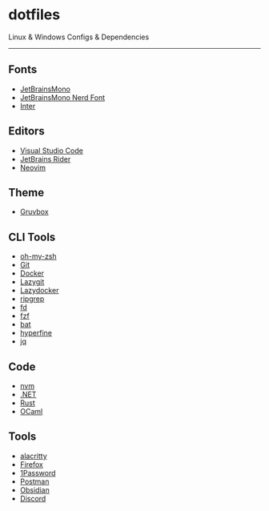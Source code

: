 # dotfiles

Linux & Windows Configs & Dependencies

---

## Fonts

- [JetBrainsMono]() 
- [JetBrainsMono Nerd Font]()
- [Inter](https://rsms.me/inter/)

## Editors

- [Visual Studio Code](https://code.visualstudio.com/)
- [JetBrains Rider](https://www.jetbrains.com/rider/)
- [Neovim](https://neovim.io/)

## Theme

- [Gruvbox]()

## CLI Tools
- [oh-my-zsh](https://ohmyz.sh/)
- [Git](https://git-scm.com/)
- [Docker](https://www.docker.com/)
- [Lazygit](https://github.com/jesseduffield/lazygit)
- [Lazydocker]()
- [ripgrep](https://github.com/BurntSushi/ripgrep)
- [fd](https://github.com/sharkdp/fd)
- [fzf](https://github.com/junegunn/fzf)
- [bat](https://github.com/sharkdp/bat)
- [hyperfine](https://github.com/sharkdp/hyperfine)
- [jq](https://jqlang.github.io/jq/)

## Code

- [nvm]()
- [.NET](https://dotnet.microsoft.com/en-us/download)
- [Rust](https://rustup.rs)
- [OCaml]()

## Tools

- [alacritty](https://alacritty.org/)
- [Firefox](https://www.mozilla.org/en-US/firefox/new/)
- [1Password](https://1password.com/)
- [Postman](https://www.postman.com/downloads/)
- [Obsidian](https://obsidian.md/)
- [Discord](https://discord.com/)

